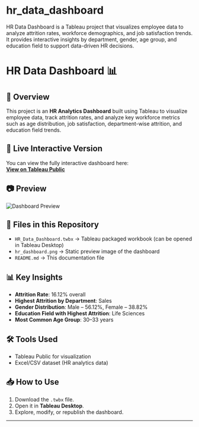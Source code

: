 # hr_data_dashboard
HR Data Dashboard is a Tableau project that visualizes employee data to analyze attrition rates, workforce demographics, and job satisfaction trends. It provides interactive insights by department, gender, age group, and education field to support data-driven HR decisions.
# HR Data Dashboard 📊

## 📌 Overview
This project is an **HR Analytics Dashboard** built using Tableau to visualize employee data, track attrition rates, and analyze key workforce metrics such as age distribution, job satisfaction, department-wise attrition, and education field trends.

## 🔗 Live Interactive Version
You can view the fully interactive dashboard here:  
[**View on Tableau Public**](https://public.tableau.com/app/profile/maryha.sulbhi/viz/HRData_17483552865460/Dashboard1)

## 📷 Preview
![Dashboard Preview](<img width="1974" height="1124" alt="hr_dashboard" src="https://github.com/user-attachments/assets/701b1c32-c695-4646-a07d-9c114669ae91" />
)

## 📂 Files in this Repository
- `HR_Data_Dashboard.twbx` → Tableau packaged workbook (can be opened in Tableau Desktop)
- `hr_dashboard.png` → Static preview image of the dashboard
- `README.md` → This documentation file

## 📊 Key Insights
- **Attrition Rate**: 16.12% overall
- **Highest Attrition by Department**: Sales
- **Gender Distribution**: Male – 56.12%, Female – 38.82%
- **Education Field with Highest Attrition**: Life Sciences
- **Most Common Age Group**: 30–33 years

## 🛠️ Tools Used
- Tableau Public for visualization
- Excel/CSV dataset (HR analytics data)

## 📥 How to Use
1. Download the `.twbx` file.
2. Open it in **Tableau Desktop**.
3. Explore, modify, or republish the dashboard.

---
